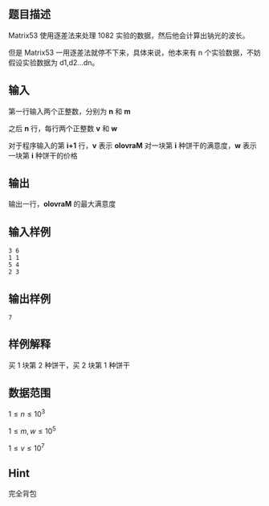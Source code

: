 ## 题目描述

Matrix53 使用逐差法来处理 1082 实验的数据，然后他会计算出钠光的波长。

但是 Matrix53 一用逐差法就停不下来，具体来说，他本来有 n 个实验数据，不妨假设实验数据为 d1,d2...dn。

## 输入

第一行输入两个正整数，分别为 **n** 和 **m**

之后 **n** 行，每行两个正整数 **v** 和 **w**

对于程序输入的第 **i+1** 行，**v** 表示 **olovraM** 对一块第 **i** 种饼干的满意度，**w** 表示一块第 **i** 种饼干的价格

## 输出

输出一行，**olovraM** 的最大满意度

## 输入样例

    3 6
    1 1
    5 4
    2 3

## 输出样例

    7

## 样例解释

买 1 块第 2 种饼干，买 2 块第 1 种饼干

## 数据范围

$1\leq n \leq 10^3$

$1\leq m,w \leq 10^5$

$1\leq v \leq 10^7$

## Hint

完全背包
